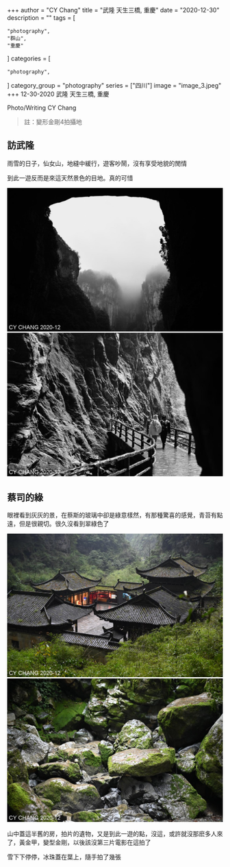 +++
author = "CY Chang"
title = "武隆 天生三橋, 重慶"
date = "2020-12-30"
description = ""
tags = [

    "photography",
    "群山",
    "重慶"

]
categories = [

    "photography",

]
category_group = "photography"
series = ["四川"]
image = "image_3.jpeg"
+++
12-30-2020 武隆 天生三橋, 重慶 

Photo/Writing CY Chang

> 註：變形金剛4拍攝地

## 訪武隆

雨雪的日子，仙女山，地縫中緩行，遊客吵鬧，沒有享受地貌的閒情

到此一遊反而是來這天然景色的目地。真的可惜

![](image_1.jpeg) ![](image_4.jpeg)


## 蔡司的綠

眼裡看到灰灰的景，在蔡斯的玻璃中卻是綠意樣然，有那種驚喜的感覺，青苔有點遠，但是很親切。很久沒看到翠綠色了

![](image_2.jpeg) ![](image_3.jpeg)

山中蓋這半舊的房，拍片的遺物，又是到此一遊的點，沒這，或許就沒那麽多人來了，黃金甲，變型金剛，以後該沒第三片電影在這拍了

雪下下停停，冰珠蓋在葉上，隨手拍了幾張 
